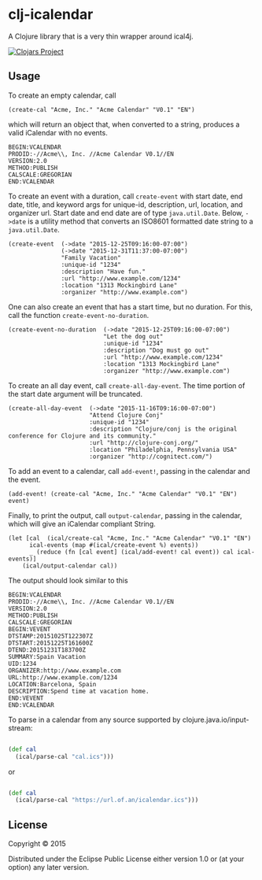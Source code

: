 # clj-icalendar

A Clojure library that is a very thin wrapper around ical4j.

[![Clojars Project](http://clojars.org/clj-icalendar/latest-version.svg)](http://clojars.org/clj-icalendar)

## Usage

To create an empty calendar, call
```
(create-cal "Acme, Inc." "Acme Calendar" "V0.1" "EN")
```
which will return an object that, when converted to a string, produces a valid iCalendar with no events.
```
BEGIN:VCALENDAR
PRODID:-//Acme\\, Inc. //Acme Calendar V0.1//EN
VERSION:2.0
METHOD:PUBLISH
CALSCALE:GREGORIAN
END:VCALENDAR
```
To create an event with a duration, call `create-event` with start date, end date, title, and keyword args for unique-id, description, url, location, and organizer url. Start date and end date are of type `java.util.Date`.  Below, `->date` is a utility method that converts an ISO8601 formatted date string to a `java.util.Date`.
```
(create-event  (->date "2015-12-25T09:16:00-07:00") 
               (->date "2015-12-31T11:37:00-07:00") 
               "Family Vacation" 
               :unique-id "1234" 
               :description "Have fun." 
               :url "http://www.example.com/1234" 
               :location "1313 Mockingbird Lane" 
               :organizer "http://www.example.com")
```
One can also create an event that has a start time, but no duration. For this, call the function `create-event-no-duration`. 
```
(create-event-no-duration  (->date "2015-12-25T09:16:00-07:00") 
                           "Let the dog out" 
                           :unique-id "1234" 
                           :description "Dog must go out" 
                           :url "http://www.example.com/1234" 
                           :location "1313 Mockingbird Lane" 
                           :organizer "http://www.example.com")
```
To create an all day event, call `create-all-day-event`.  The time portion of the start date argument will be truncated. 
```
(create-all-day-event  (->date "2015-11-16T09:16:00-07:00") 
                       "Attend Clojure Conj" 
                       :unique-id "1234" 
                       :description "Clojure/conj is the original conference for Clojure and its community." 
                       :url "http://clojure-conj.org/" 
                       :location "Philadelphia, Pennsylvania USA" 
                       :organizer "http://cognitect.com/")
```
To add an event to a calendar, call `add-event!`, passing in the calendar and the event. 
```
(add-event! (create-cal "Acme, Inc." "Acme Calendar" "V0.1" "EN") event)
```
Finally, to print the output, call `output-calendar`, passing in the calendar, which will give an iCalendar compliant String. 
```
(let [cal  (ical/create-cal "Acme, Inc." "Acme Calendar" "V0.1" "EN")
      ical-events (map #(ical/create-event %) events))
      _ (reduce (fn [cal event] (ical/add-event! cal event)) cal ical-events)]
    (ical/output-calendar cal))
```
The output should look similar to this
```
BEGIN:VCALENDAR
PRODID:-//Acme\\, Inc. //Acme Calendar V0.1//EN
VERSION:2.0
METHOD:PUBLISH
CALSCALE:GREGORIAN
BEGIN:VEVENT
DTSTAMP:20151025T122307Z
DTSTART:20151225T161600Z
DTEND:20151231T183700Z
SUMMARY:Spain Vacation
UID:1234
ORGANIZER:http://www.example.com
URL:http://www.example.com/1234
LOCATION:Barcelona, Spain
DESCRIPTION:Spend time at vacation home.
END:VEVENT
END:VCALENDAR
```

To parse in a calendar from any source supported by clojure.java.io/input-stream:

``` clojure

(def cal
  (ical/parse-cal "cal.ics")))

```

or

``` clojure

(def cal
  (ical/parse-cal "https://url.of.an/icalendar.ics")))

```

## License

Copyright © 2015

Distributed under the Eclipse Public License either version 1.0 or (at
your option) any later version.
